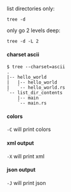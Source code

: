 list directories only:
```
tree -d
```

only go 2 levels deep:
```
tree -d -L 2
```

#### charset ascii

```
$ tree --charset=ascii
.
|-- hello_world
|   |-- hello_world
|   `-- hello_world.rs
`-- list_dir_contents
    |-- main
    `-- main.rs
```

#### colors

`-C` will print colors

#### xml output

`-X` will print xml

#### json output

`-J` will print json
